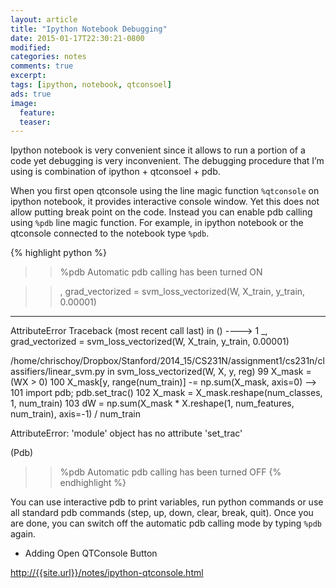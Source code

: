```yaml
---
layout: article
title: "Ipython Notebook Debugging"
date: 2015-01-17T22:30:21-0800
modified:
categories: notes
comments: true
excerpt:
tags: [ipython, notebook, qtconsoel]
ads: true
image:
  feature:
  teaser:
---
```


Ipython notebook is very convenient since it allows to run a portion of a code yet debugging is very inconvenient. The debugging procedure that I’m using is combination of ipython + qtconsoel + pdb.

When you first open qtconsole using the line magic function `%qtconsole` on ipython notebook, it provides interactive console window. Yet this does not allow putting break point on the code. Instead you can enable pdb calling using `%pdb` line magic function. For example, in ipython notebook or the qtconsole connected to the notebook type `%pdb`.

{% highlight python %}
>> %pdb
Automatic pdb calling has been turned ON

>> , grad_vectorized = svm_loss_vectorized(W, X_train, y_train, 0.00001)
---------------------------------------------------------------------------
AttributeError                            Traceback (most recent call last)
<ipython-input-91-64e5142682af> in <module>()
----> 1 _, grad_vectorized = svm_loss_vectorized(W, X_train, y_train, 0.00001)

/home/chrischoy/Dropbox/Stanford/2014_15/CS231N/assignment1/cs231n/classifiers/linear_svm.py in svm_loss_vectorized(W, X, y, reg)
     99   X_mask = (WX > 0)
    100   X_mask[y, range(num_train)] -= np.sum(X_mask, axis=0)
--> 101   import pdb; pdb.set_trac()
    102   X_mask = X_mask.reshape(num_classes, 1, num_train)
    103   dW = np.sum(X_mask * X.reshape(1, num_features, num_train), axis=-1) / num_train

AttributeError: 'module' object has no attribute 'set_trac'

(Pdb) 

>> %pdb
Automatic pdb calling has been turned OFF
{% endhighlight %}


You can use interactive pdb to print variables, run python commands or use all standard pdb commands (step, up, down, clear, break, quit).
Once you are done, you can switch off the automatic pdb calling mode by typing `%pdb` again.


- Adding Open QTConsole Button

<http://{{site.url}}/notes/ipython-qtconsole.html>
